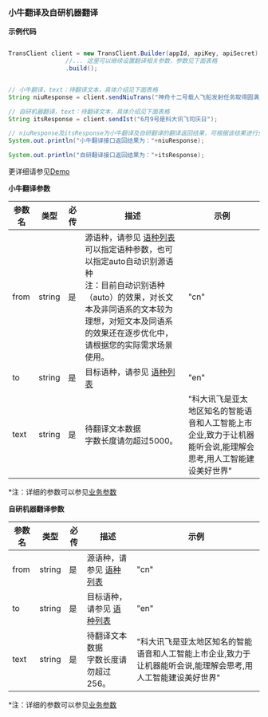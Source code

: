 ### 小牛翻译及自研机器翻译

**示例代码**

```java

TransClient client = new TransClient.Builder(appId, apiKey, apiSecret)
                //... 这里可以继续设置翻译相关参数，参数见下面表格
                .build();


// 小牛翻译，text：待翻译文本，具体介绍见下面表格
String niuResponse = client.sendNiuTrans("神舟十二号载人飞船发射任务取得圆满成功");

// 自研机器翻译，text：待翻译文本，具体介绍见下面表格
String itsResponse = client.sendIst("6月9号是科大讯飞司庆日");

// niuResponse及itsResponse为小牛翻译及自研翻译的翻译返回结果，可根据该结果进行业务处理，举例如下
System.out.println("小牛翻译接口返回结果为："+niuResponse);

System.out.println("自研翻译接口返回结果为："+itsResponse);
```

更详细请参见[Demo](https://github.com/iFLYTEK-OP/websdk-java-demo/blob/main/src/main/java/cn/xfyun/demo/TranslateApp.java)

**小牛翻译参数**

  | 参数名   | 类型   | 必传 | 描述                                                         | 示例    |
  | -------- | ------ | ---- | ------------------------------------------------------------ | ------- |
  | from | string | 是   | 源语种，请参见 [语种列表](https://www.xfyun.cn/doc/nlp/niutrans/API.html#%E8%AF%AD%E7%A7%8D%E5%88%97%E8%A1%A8)<br>可以指定语种参数，也可以指定auto自动识别源语种<br>注：目前自动识别语种（auto）的效果，对长文本及非同语系的文本较为理想，对短文本及同语系的效果还在逐步优化中，请根据您的实际需求场景使用。 | "cn" |
  | to | string | 是   | 目标语种，请参见 [语种列表](https://www.xfyun.cn/doc/nlp/niutrans/API.html#%E8%AF%AD%E7%A7%8D%E5%88%97%E8%A1%A8)<br> | "en" |
  | text   | string | 是   | 待翻译文本数据<br>字数长度请勿超过5000。 | "科大讯飞是亚太地区知名的智能语音和人工智能上市企业,致力于让机器能听会说,能理解会思考,用人工智能建设美好世界"   |

 *注：详细的参数可以参见[业务参数](https://www.xfyun.cn/doc/nlp/niutrans/API.html)
 
 **自研机器翻译参数**

  | 参数名   | 类型   | 必传 | 描述                                                         | 示例    |
  | -------- | ------ | ---- | ------------------------------------------------------------ | ------- |
  | from | string | 是   | 源语种，请参见 [语种列表](https://www.xfyun.cn/doc/nlp/xftrans/API.html#%E8%AF%AD%E7%A7%8D%E5%88%97%E8%A1%A8) | "cn" |
  | to | string | 是   | 目标语种，请参见 [语种列表](https://www.xfyun.cn/doc/nlp/xftrans/API.html#%E8%AF%AD%E7%A7%8D%E5%88%97%E8%A1%A8)<br> | "en" |
  | text   | string | 是   | 待翻译文本数据<br>字数长度请勿超过256。 | "科大讯飞是亚太地区知名的智能语音和人工智能上市企业,致力于让机器能听会说,能理解会思考,用人工智能建设美好世界"   |

 *注：详细的参数可以参见[业务参数](https://www.xfyun.cn/doc/nlp/xftrans/API.html)
